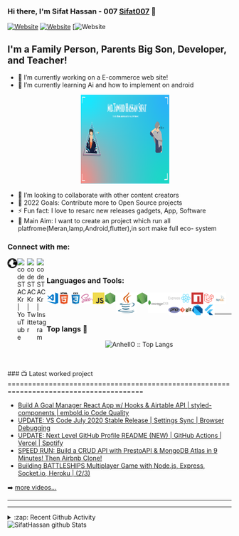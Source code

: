 ### Hi there, I'm Sifat Hassan - 007 [Sifat007][website] 👋

[![Website](https://img.shields.io/badge/sifat.com-Stack%20dev-orange)](https://www.fiverr.com/sifat420?up_rollout=true)
[![Website](https://img.shields.io/badge/Sifat%20Hassan-Facebook-blue)](https://www.facebook.com/profile.php?id=100014259702567)
[![Website](https://komarev.com/ghpvc/?username=TawhidHassan&label=Profile+views&color=129e00&style=plastic)


## I'm a Family Person, Parents Big Son, Developer, and Teacher!

- 🔭 I’m currently working on a E-commerce  web site!
- 🌱 I’m currently learning Ai and how to implement on android <p align="center"><img src="https://raw.githubusercontent.com/TawhidHassan/TawhidHassan/master/image/gameingWallpaperSifat.png" alt="Sifat hassan" width="200px" height="200px"/></p>
- 👯 I’m looking to collaborate with other content creators   
- 🥅 2022 Goals: Contribute more to Open Source projects
- ⚡ Fun fact: I love to resarc new releases gadgets, App, Software
- 💪 Main Aim: I want to create an project which run all platfrome(Meran,lamp,Android,flutter),in sort make full eco-       system


### Connect with me:

[<img align="left" alt="codeSTACKr.com" width="22px" src="https://raw.githubusercontent.com/iconic/open-iconic/master/svg/globe.svg" />][website]
[<img align="left" alt="codeSTACKr | YouTube" width="22px" src="https://cdn.jsdelivr.net/npm/simple-icons@v3/icons/youtube.svg" />][youtube]
[<img align="left" alt="codeSTACKr | Twitter" width="22px" src="https://cdn.jsdelivr.net/npm/simple-icons@v3/icons/twitter.svg" />][twitter]
[<img align="left" alt="codeSTACKr | Instagram" width="22px" src="https://cdn.jsdelivr.net/npm/simple-icons@v3/icons/instagram.svg" />][instagram]

<br />

### Languages and Tools:

[<img align="left" alt="Visual Studio Code" width="26px" src="https://raw.githubusercontent.com/github/explore/80688e429a7d4ef2fca1e82350fe8e3517d3494d/topics/visual-studio-code/visual-studio-code.png" />][webdevplaylist]
[<img align="left" alt="HTML5" width="26px" src="https://raw.githubusercontent.com/github/explore/80688e429a7d4ef2fca1e82350fe8e3517d3494d/topics/html/html.png" />][webdevplaylist]
[<img align="left" alt="CSS3" width="26px" src="https://raw.githubusercontent.com/github/explore/80688e429a7d4ef2fca1e82350fe8e3517d3494d/topics/css/css.png" />][cssplaylist]
[<img align="left" alt="Sass" width="26px" src="https://raw.githubusercontent.com/github/explore/80688e429a7d4ef2fca1e82350fe8e3517d3494d/topics/sass/sass.png" />][cssplaylist]
[<img align="left" alt="JavaScript" width="26px" src="https://raw.githubusercontent.com/github/explore/80688e429a7d4ef2fca1e82350fe8e3517d3494d/topics/javascript/javascript.png" />][jsplaylist]
[<img align="left" alt="React" width="26px" src="https://raw.githubusercontent.com/github/explore/80688e429a7d4ef2fca1e82350fe8e3517d3494d/topics/nodejs/nodejs.png" />][reactplaylist]
[<img align="left" alt="Java" width="46px"  src="https://raw.githubusercontent.com/github/explore/e94815998e4e0713912fed477a1f346ec04c3da2/topics/java/java.png" />][webdevplaylist]
[<img align="left" alt="Node.js" width="26px" src="https://raw.githubusercontent.com/github/explore/80688e429a7d4ef2fca1e82350fe8e3517d3494d/topics/nodejs/nodejs.png" />][webdevplaylist]
[<img align="left" alt="MongoDb" width="46px" src="https://raw.githubusercontent.com/github/explore/80688e429a7d4ef2fca1e82350fe8e3517d3494d/topics/mongodb/mongodb.png" />][webdevplaylist]
[<img align="left" alt="express.js" width="26px" src="https://raw.githubusercontent.com/github/explore/80688e429a7d4ef2fca1e82350fe8e3517d3494d/topics/express/express.png" />][webdevplaylist]
[<img align="left" alt="react.js" width="26px" src="https://raw.githubusercontent.com/github/explore/80688e429a7d4ef2fca1e82350fe8e3517d3494d/topics/react/react.png" />][webdevplaylist]
[<img align="left" alt="Deno" width="26px" src="https://raw.githubusercontent.com/github/explore/361e2821e2dea67711cde99c9c40ed357061cf27/topics/npm/npm.png" />][webdevplaylist]
[<img align="left" alt="GraphQL" width="26px" src="https://raw.githubusercontent.com/github/explore/80688e429a7d4ef2fca1e82350fe8e3517d3494d/topics/laravel/laravel.png" />][webdevplaylist]
[<img align="left" alt="MySQL" width="26px" src="https://raw.githubusercontent.com/github/explore/80688e429a7d4ef2fca1e82350fe8e3517d3494d/topics/mysql/mysql.png" />][webdevplaylist]
[<img align="left" alt="SQL" width="26px" src="https://raw.githubusercontent.com/github/explore/80688e429a7d4ef2fca1e82350fe8e3517d3494d/topics/php/php.png" />][webdevplaylist]
[<img align="left" alt="Git" width="26px" src="https://raw.githubusercontent.com/github/explore/80688e429a7d4ef2fca1e82350fe8e3517d3494d/topics/git/git.png" />][webdevplaylist]
[<img align="left" alt="GitHub" width="26px" src="https://raw.githubusercontent.com/github/explore/80688e429a7d4ef2fca1e82350fe8e3517d3494d/topics/dart/dart.png" />][webdevplaylist]
[<img align="left" alt="Terminal" width="26px" src="https://raw.githubusercontent.com/github/explore/80688e429a7d4ef2fca1e82350fe8e3517d3494d/topics/flutter/flutter.png" />][webdevplaylist]

<br />
<br />

---
### Top langs :tongue:

<p align="center"><img src="https://github-readme-stats.vercel.app/api/top-langs/?username=TawhidHassan&langs_count=10&theme=tokyonight&layout=compact" alt="AnhellO :: Top Langs" /></p>
<br />
<br />
### 📺 Latest worked project =======================================================================================

<!-- YOUTUBE:START -->
- [Build A Goal Manager React App w/ Hooks & Airtable API | styled-components | embold.io Code Quality](https://www.youtube.com/watch?v=FEoEvSmtmPQ)
- [UPDATE: VS Code July 2020 Stable Release | Settings Sync | Browser Debugging](https://www.youtube.com/watch?v=4adVM33GAlA)
- [UPDATE: Next Level GitHub Profile README (NEW) | GitHub Actions | Vercel | Spotify](https://www.youtube.com/watch?v=n6d4KHSKqGk)
- [SPEED RUN: Build a CRUD API with PrestoAPI & MongoDB Atlas in 9 Minutes! Then Airbnb Clone!](https://www.youtube.com/watch?v=6C45qCt41VY)
- [Building BATTLESHIPS Multiplayer Game with Node.js, Express, Socket.io, Heroku | (2/3)](https://www.youtube.com/watch?v=TpAwggQJPUQ)
<!-- YOUTUBE:END -->

➡️ [more videos...](https://youtube.com/codestackr)

---
---

<details>
  <summary>:zap: Recent Github Activity</summary>
  
<!--START_SECTION:activity-->
1. 💪 update soon
2. ❗️ Closed issue 2
<!--END_SECTION:activity-->

</details>



  <img align="left" alt="SifatHassan github Stats" src="https://github-readme-stats.codestackr.vercel.app/api?username=TawhidHassan&show_icons=true&hide_border=true" />





[website]: http://sifatprofile.epizy.com/
[twitter]: https://twitter.com/sifat83214944
[youtube]: https://www.youtube.com/channel/UCJ7E07r3ZgvYJqWuwSL7jOg?view_as=subscriber
[instagram]: https://www.instagram.com/sifat00007/
[linkedin]:https://github.com/TawhidHassan
[webdevplaylist]: https://github.com/TawhidHassan
[jsplaylist]: https://github.com/TawhidHassan
[cssplaylist]: https://github.com/TawhidHassan
[reactplaylist]: https://github.com/TawhidHassan

